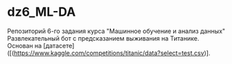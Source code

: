 # dz6_ML-DA
Репозиторий 6-го задания курса "Машинное обучение и анализ данных"
Развлекательный бот с предсказанием выживания на Титанике. Основан на [датасете]([(https://www.kaggle.com/competitions/titanic/data?select=test.csv)].
